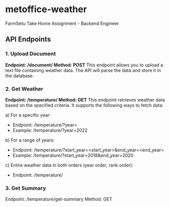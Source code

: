 # metoffice-weather
FarmSetu Take Home Assignment - Backend Engineer

## API Endpoints

### 1. Upload Document
**Endpoint: /document/
Method: POST**
This endpoint allows you to upload a text file containing weather data. The API will parse the data and store it in the database.

### 2. Get Weather
**Endpoint: /temperature/
Method: GET**
This endpoint retrieves weather data based on the specified criteria. It supports the following ways to fetch data:

  a) For a specific year:
  
  * Endpoint: /temperature/?year=<year>
  * Example: /temperature/?year=2022

  b) For a range of years:
  
  * Endpoint: /temperature/?start_year=<start_year>&end_year=<end_year>
  * Example: /temperature/?start_year=2018&end_year=2020

  c) Entire weather data in both orders (year order, rank order):
  
  * Endpoint: /temperature/

### 3. Get Summary
  
Endpoint: /temperature/get-summary
Method: GET
